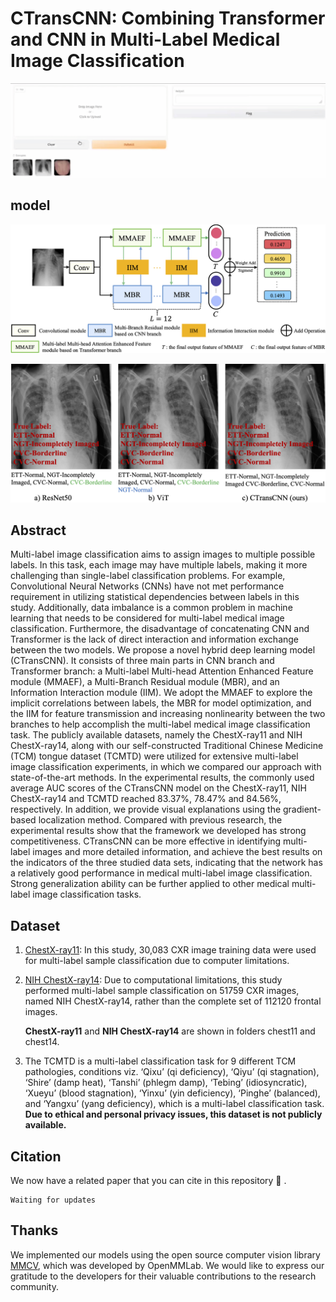 # CTransCNN: Combining Transformer and CNN in Multi-Label Medical Image Classification
![demo](./picture/demo.gif)

## model
![model](./picture/model.png)


![reslut](./picture/result.png)

## Abstract

Multi-label image classification aims to assign images to multiple possible labels. In this task, each image may have multiple labels, making it more challenging than single-label classification problems. For example, Convolutional Neural Networks (CNNs) have not met performance requirement in utilizing statistical dependencies between labels in this study. Additionally, data imbalance is a common problem in machine learning that needs to be considered for multi-label medical image classification. Furthermore, the disadvantage of concatenating CNN and Transformer is the lack of direct interaction and information exchange between the two models. We propose a novel hybrid deep learning model (CTransCNN). It consists of three main parts in CNN branch and Transformer branch: a Multi-label Multi-head Attention Enhanced Feature module (MMAEF), a Multi-Branch Residual module (MBR), and an Information Interaction module (IIM). We adopt the MMAEF to explore the implicit correlations between labels, the MBR for model optimization, and the IIM for feature transmission and increasing nonlinearity between the two branches to help accomplish the multi-label medical image classification task. The publicly available datasets, namely the ChestX-ray11 and NIH ChestX-ray14, along with our self-constructed Traditional Chinese Medicine (TCM) tongue dataset (TCMTD) were utilized for extensive multi-label image classification experiments, in which we compared our approach with state-of-the-art methods. In the experimental results, the commonly used average AUC scores of the CTransCNN model on the ChestX-ray11, NIH ChestX-ray14 and TCMTD reached 83.37%, 78.47% and 84.56%, respectively. In addition, we provide visual explanations using the gradient-based localization method. Compared with previous research, the experimental results show that the framework we developed has strong competitiveness. CTransCNN can be more effective in identifying multi-label images and more detailed information, and achieve the best results on the indicators of the three studied data sets, indicating that the network has a relatively good performance in medical multi-label image classification. Strong generalization ability can be further applied to other medical multi-label image classification tasks.

## Dataset

1. [ChestX-ray11](kaggle.com/competitions/ranzcr-clip-catheter-line-classification/data): In this study, 30,083 CXR image training data were used for multi-label sample classification due to computer limitations.

2. [NIH ChestX-ray14](nihcc.app.box.com/v/ChestXray-NIHCC):  Due to computational limitations, this study performed multi-label sample classification on 51759 CXR images, named NIH ChestX-ray14, rather than the complete set of 112120 frontal images. 

   **ChestX-ray11** and **NIH ChestX-ray14** are shown in folders chest11 and chest14.

3. The TCMTD is a multi-label classification task for 9 different TCM pathologies, conditions viz. ‘Qixu’ (qi deficiency), ‘Qiyu’ (qi stagnation), ‘Shire’ (damp heat), ‘Tanshi’ (phlegm damp), ‘Tebing’ (idiosyncratic), ‘Xueyu’ (blood stagnation), ‘Yinxu’ (yin deficiency), ‘Pinghe’ (balanced), and ‘Yangxu’ (yang deficiency), which is a multi-label classification task. **Due to ethical and personal privacy issues, this dataset is not publicly available.**

## Citation

We now have a related paper that you can cite in this repository 🤗 .

```
Waiting for updates
```

## Thanks

We implemented our models using the open source computer vision library [MMCV](github.com/open-mmlab/mmcv), which was developed by OpenMMLab. We would like to express our gratitude to the developers for their valuable contributions to the research community.
